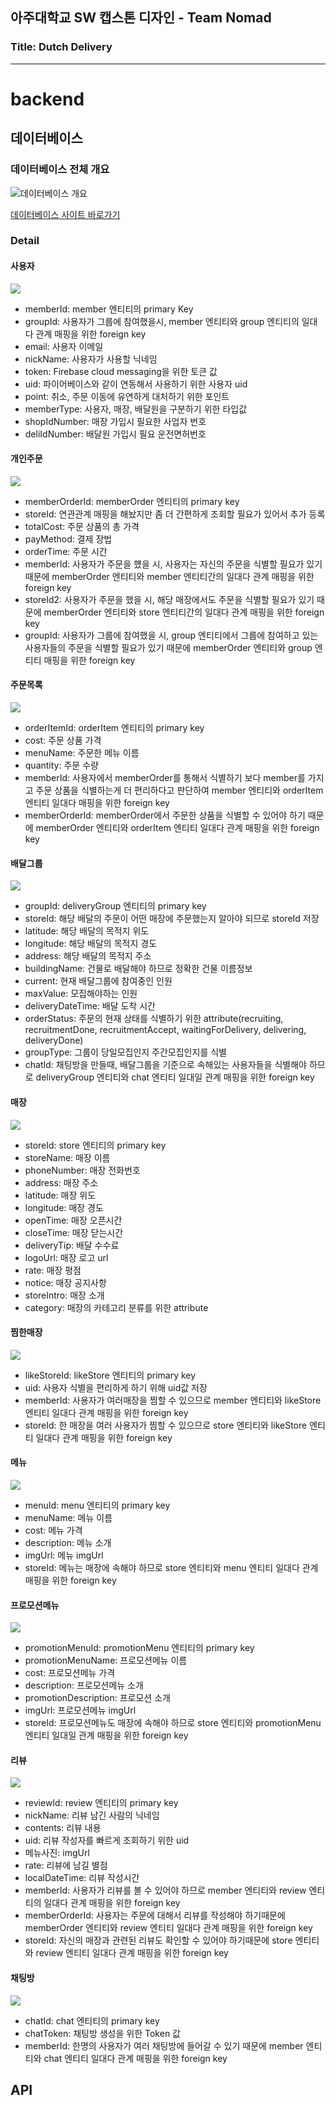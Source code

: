 ## 아주대학교 SW 캡스톤 디자인 - Team Nomad
### Title: Dutch Delivery

---

# backend

## 데이터베이스

### 데이터베이스 전체 개요
![데이터베이스 개요](img/1.png)

[데이터베이스 사이트 바로가기](https://www.erdcloud.com/d/7AzuwXxHN6HnoKKhc)

### Detail

#### 사용자
![](img/member1.png)
- memberId: member 엔티티의 primary Key
- groupId: 사용자가 그룹에 참여했을시, member 엔티티와 group 엔티티의 일대다 관계 매핑을 위한 foreign key
- email: 사용자 이메일
- nickName: 사용자가 사용할 닉네임
- token: Firebase cloud messaging을 위한 토큰 값
- uid: 파이어베이스와 같이 연동해서 사용하기 위한 사용자 uid
- point: 취소, 주문 이동에 유연하게 대처하기 위한 포인트
- memberType: 사용자, 매장, 배달원을 구분하기 위한 타입값
- shopIdNumber: 매장 가입시 필요한 사업자 번호
- deliIdNumber: 배달원 가입시 필요 운전면허번호

#### 개인주문
![](img/memberOrder.PNG)
- memberOrderId: memberOrder 엔티티의 primary key
- storeId: 연관관계 매핑을 해놨지만 좀 더 간편하게 조회할 필요가 있어서 추가 등록
- totalCost: 주문 상품의 총 가격
- payMethod: 결제 장법
- orderTime: 주문 시간
- memberId: 사용자가 주문을 헀을 시, 사용자는 자신의 주문을 식별할 필요가 있기 때문에 memberOrder 엔티티와 member 엔티티간의 일대다 관계 매핑을 위한 foreign key
- storeId2: 사용자가 주문을 했을 시, 해당 매장에서도 주문을 식별할 필요가 있기 때문에 memberOrder 엔티티와 store 엔티티간의 일대다 관계 매핑을 위한 foreign key
- groupId: 사용자가 그룹에 참여했을 시, group 엔티티에서 그룹에 참여하고 있는 사용자들의 주문을 식별할 필요가 있기 때문에 memberOrder 엔티티와 group 엔티티 매핑을 위한 foreign key

#### 주문목록
![](img/orderItem.png)
- orderItemId: orderItem 엔티티의 primary key
- cost: 주문 상품 가격
- menuName: 주문한 메뉴 이름
- quantity: 주문 수량
- memberId: 사용자에서 memberOrder를 통해서 식별하기 보다 member를 가지고 주문 상품을 식별하는게 더 편리하다고 판단하여 member 엔티티와 orderItem 엔티티 일대다 매핑을 위한 foreign key
- memberOrderId: memberOrder에서 주문한 상품을 식별할 수 있어야 하기 때문에 memberOrder 엔티티와 orderItem 엔티티 일대다 관계 매핑을 위한 foreign key

#### 배달그룹
![](img/deliveryGroup.png)
- groupId: deliveryGroup 엔티티의 primary key
- storeId: 해당 배달의 주문이 어떤 매장에 주문했는지 알아야 되므로 storeId 저장
- latitude: 해당 배달의 목적지 위도
- longitude: 해당 배달의 목적지 경도
- address: 해당 배달의 목적지 주소
- buildingName: 건물로 배달해야 하므로 정확한 건물 이름정보
- current: 현재 배달그룹에 참여중인 인원
- maxValue: 모집해야하는 인원
- deliveryDateTime: 배달 도착 시간
- orderStatus: 주문의 현재 상태를 식별하기 위한 attribute(recruiting, recruitmentDone, recruitmentAccept, waitingForDelivery, delivering, deliveryDone)
- groupType: 그룹이 당일모집인지 주간모집인지를 식별
- chatId: 채팅방을 만들때, 배달그룹을 기준으로 속해있는 사용자들을 식별해야 하므로 deliveryGroup 엔티티와 chat 엔티티 일대일 관계 매핑을 위한 foreign key  

#### 매장
![](img/store.png)
- storeId: store 엔티티의 primary key
- storeName: 매장 이름
- phoneNumber: 매장 전화번호
- address: 매장 주소
- latitude: 매장 위도
- longitude: 매장 경도
- openTime: 매장 오픈시간
- closeTime: 매장 닫는시간
- deliveryTip: 배달 수수료
- logoUrl: 매장 로고 url
- rate: 매장 평점
- notice: 매장 공지사항
- storeIntro: 매장 소개
- category: 매장의 카테고리 분류를 위한 attribute

#### 찜한매장
![](img/likeStore.png)
- likeStoreId: likeStore 엔티티의 primary key
- uid: 사용자 식별을 편리하게 하기 위해 uid값 저장
- memberId: 사용자가 여러매장을 찜할 수 있으므로 member 엔티티와 likeStore 엔티티 일대다 관계 매핑을 위한 foreign key
- storeId: 한 매장을 여러 사용자가 찜할 수 있으므로 store 엔티티와 likeStore 엔티티 일대다 관계 매핑을 위한 foreign key

#### 메뉴
![](img/menu.png)
- menuId: menu 엔티티의 primary key
- menuName: 메뉴 이름
- cost: 메뉴 가격
- description: 메뉴 소개
- imgUrl: 메뉴 imgUrl
- storeId: 메뉴는 매장에 속해야 하므로 store 엔티티와 menu 엔티티 일대다 관계 매핑을 위한 foreign key

#### 프로모션메뉴
![](img/promotionMenu.png)
- promotionMenuId: promotionMenu 엔티티의 primary key
- promotionMenuName: 프로모션메뉴 이름
- cost: 프로모션메뉴 가격
- description: 프로모션메뉴 소개
- promotionDescription: 프로모션 소개
- imgUrl: 프로모션메뉴 imgUrl
- storeId: 프로모션메뉴도 매장에 속해야 하므로 store 엔티티와 promotionMenu 엔티티 일대일 관계 매핑을 위한 foreign key

#### 리뷰
![](img/review.png)

- reviewId: review 엔티티의 primary key
- nickName: 리뷰 남긴 사람의 닉네임
- contents: 리뷰 내용
- uid: 리뷰 작성자를 빠르게 조회하기 위한 uid
- 메뉴사진: imgUrl
- rate: 리뷰에 남길 별점
- localDateTime: 리뷰 작성시간
- memberId: 사용자가 리뷰를 볼 수 있어야 하므로 member 엔티티와 review 엔티티의 일대다 관계 매핑을 위한 foreign key
- memberOrderId: 사용자는 주문에 대해서 리뷰를 작성해야 하기때문에 memberOrder 엔티티와 review 엔티티 일대다 관계 매핑을 위한 foreign key
- storeId: 자신의 매장과 관련된 리뷰도 확인할 수 있어야 하기때문에 store 엔티티와 review 엔티티 일대다 관계 매핑을 위한 foreign key

#### 채팅방
![](img/chat.png)
- chatId: chat 엔티티의 primary key
- chatToken: 채팅방 생성을 위한 Token 값
- memberId: 한명의 사용자가 여러 채팅방에 들어갈 수 있기 때문에 member 엔티티와 chat 엔티티 일대다 관계 매핑을 위한 foreign key

## API


